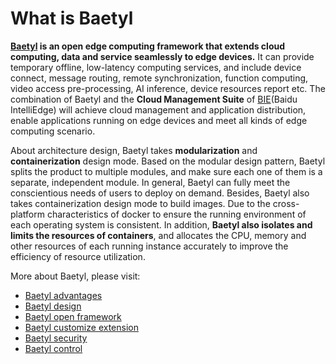 # What is Baetyl

**[Baetyl](https://baetyl.io) is an open edge computing framework that extends cloud computing, data and service seamlessly to edge devices.** It can provide temporary offline, low-latency computing services, and include device connect, message routing, remote synchronization, function computing, video access pre-processing, AI inference, device resources report etc. The combination of Baetyl and the **Cloud Management Suite** of [BIE](https://cloud.baidu.com/product/bie.html)(Baidu IntelliEdge) will achieve cloud management and application distribution, enable applications running on edge devices and meet all kinds of edge computing scenario.

About architecture design, Baetyl takes **modularization** and **containerization** design mode. Based on the modular design pattern, Baetyl splits the product to multiple modules, and make sure each one of them is a separate, independent module. In general, Baetyl can fully meet the conscientious needs of users to deploy on demand. Besides, Baetyl also takes containerization design mode to build images. Due to the cross-platform characteristics of docker to ensure the running environment of each operating system is consistent. In addition, **Baetyl also isolates and limits the resources of containers**, and allocates the CPU, memory and other resources of each running instance accurately to improve the efficiency of resource utilization.

More about Baetyl, please visit:

- [Baetyl advantages](./Baetyl-advantages.md)
- [Baetyl design](./Baetyl-design.md)
- [Baetyl open framework](./Baetyl-open-framework.md)
- [Baetyl customize extension](./Baetyl-extension.md)
- [Baetyl security](./Baetyl-security.md)
- [Baetyl control](./Baetyl-control.md)